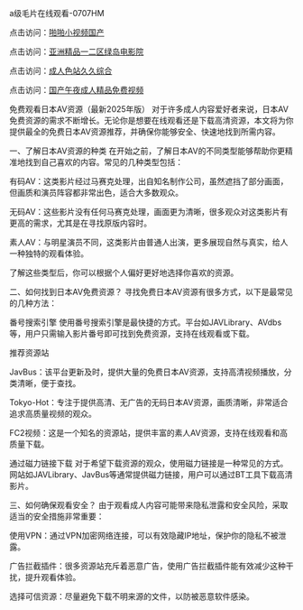 a级毛片在线观看-0707HM

点击访问：<a href="https://tfda.pages.dev/">啪啪小视频国产</a>

点击访问：<a href="https://gda-c7m.pages.dev/">亚洲精品一二区绿岛电影院</a>

点击访问：<a href="https://bsdf-5f5.pages.dev/">成人色站久久综合</a>

点击访问：<a href="https://gfd-5xg.pages.dev/">国产午夜成人精品免费视频</a>

免费观看日本AV资源（最新2025年版）
对于许多成人内容爱好者来说，日本AV免费资源的需求不断增长。无论你是想要在线观看还是下载高清资源，本文将为你提供最全的免费日本AV资源推荐，并确保你能够安全、快速地找到所需内容。

一、了解日本AV资源的种类
在开始之前，了解日本AV的不同类型能够帮助你更精准地找到自己喜欢的内容。常见的几种类型包括：

有码AV：这类影片经过马赛克处理，出自知名制作公司，虽然遮挡了部分画面，但画质和演员阵容都非常出色，适合大多数观众。

无码AV：这些影片没有任何马赛克处理，画面更为清晰，很多观众对这类影片有更高的需求，尤其是在寻找原版内容时。

素人AV：与明星演员不同，这类影片由普通人出演，更多展现自然与真实，给人一种独特的观看体验。

了解这些类型后，你可以根据个人偏好更好地选择你喜欢的资源。

二、如何找到日本AV免费资源？
寻找免费日本AV资源有很多方式，以下是最常见的几种方法：

番号搜索引擎
使用番号搜索引擎是最快捷的方式。平台如JAVLibrary、AVdbs等，用户只需输入影片番号即可找到免费资源，支持在线观看或下载。

推荐资源站

JavBus：该平台更新及时，提供大量的免费日本AV资源，支持高清视频播放，分类清晰，便于查找。

Tokyo-Hot：专注于提供高清、无广告的无码日本AV资源，画质清晰，非常适合追求高质量视频的观众。

FC2视频：这是一个知名的资源站，提供丰富的素人AV资源，支持在线观看和高质量下载。

通过磁力链接下载
对于希望下载资源的观众，使用磁力链接是一种常见的方式。网站如JAVLibrary、JavBus等通常提供磁力链接，用户可以通过BT工具下载高清影片。

三、如何确保观看安全？
由于观看成人内容可能带来隐私泄露和安全风险，采取适当的安全措施非常重要：

使用VPN：通过VPN加密网络连接，可以有效隐藏IP地址，保护你的隐私不被泄露。

广告拦截插件：很多资源站充斥着恶意广告，使用广告拦截插件能有效减少这种干扰，提升观看体验。

选择可信资源：尽量避免下载不明来源的文件，以防被恶意软件感染。

<span style="display:none;">[Canonical link](）</span>
